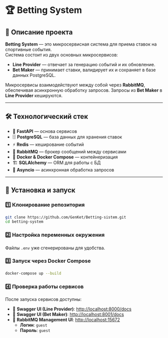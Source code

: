 # 🏆 Betting System

## 📌 Описание проекта

**Betting System** — это микросервисная система для приема ставок на спортивные события.  
Система состоит из двух основных микросервисов:

- **Line Provider** — отвечает за генерацию событий и их обновление.
- **Bet Maker** — принимает ставки, валидирует их и сохраняет в базе данных PostgreSQL.

Микросервисы взаимодействуют между собой через **RabbitMQ**, обеспечивая асинхронную обработку запросов. Запросы из **Bet Maker** в **Line Provider** кешируются.

---

## 🛠️ Технологический стек

- 🚀 **FastAPI** — основа сервисов  
- 🗄️ **PostgreSQL** — база данных для хранения ставок  
- ⚡ **Redis** — кеширование событий  
- 📩 **RabbitMQ** — брокер сообщений между сервисами  
- 🐳 **Docker & Docker Compose** — контейнеризация  
- 🏗️ **SQLAlchemy** — ORM для работы с БД  
- 🔄 **Asyncio** — асинхронная обработка запросов  

---

## 🔧 Установка и запуск

### 1️⃣ Клонирование репозитория

```bash
git clone https://github.com/GenKet/Betting-sistem.git
cd betting-system
```

### 2️⃣ Настройка переменных окружения

Файлы `.env` уже сгенерированы для удобства.

### 3️⃣ Запуск через Docker Compose

```bash
docker-compose up --build
```

### 4️⃣ Проверка работы сервисов

После запуска сервисов доступны:

- 📄 **Swagger UI (Line Provider)**: [http://localhost:8000/docs](http://localhost:8000/docs)  
- 📄 **Swagger UI (Bet Maker)**: [http://localhost:8001/docs](http://localhost:8001/docs)  
- 🐰 **RabbitMQ Management UI**: [http://localhost:15672](http://localhost:15672)  
  - **Логин**: `guest`  
  - **Пароль**: `guest`